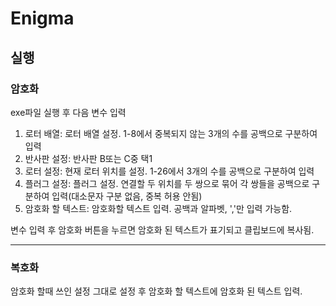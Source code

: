 # Enigma
## 실행
### 암호화
exe파일 실행 후 다음 변수 입력

1. 로터 배열: 로터 배열 설정. 1-8에서 중복되지 않는 3개의 수를 공백으로 구분하여 입력
2. 반사판 설정: 반사판 B또는 C중 택1
3. 로터 설정: 현재 로터 위치를 설정. 1-26에서 3개의 수를 공백으로 구분하여 입력
4. 플러그 설정: 플러그 설정. 연결할 두 위치를 두 쌍으로 묶어 각 쌍들을 공백으로 구분하여 입력(대소문자 구분 없음, 중복 허용 안됨)
5. 암호화 할 텍스트: 암호화할 텍스트 입력. 공백과 알파벳, ','만 입력 가능함.

변수 입력 후 암호화 버튼을 누르면 암호화 된 텍스트가 표기되고 클립보드에 복사됨.

---

### 복호화

암호화 할때 쓰인 설정 그대로 설정 후 암호화 할 텍스트에 암호화 된 텍스트 입력.